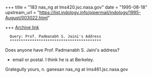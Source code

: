 +++
title = "183 nas_ng at lms420.jsc.nasa.gov"
date = "1995-08-18"
upstream_url = "https://list.indology.info/pipermail/indology/1995-August/003022.html"

+++
[Archive link](https://list.indology.info/pipermail/indology/1995-August/003022.html)



      Query: Prof. Padmanabh S. Jaini's Address
      *****************************************

Does anyone have Prof. Padmanabh S. Jaini's address?
- email or postal. I think he is at Berkeley.

Grategully yours,
n. ganesan
nas_ng at lms461.jsc.nasa.gov





